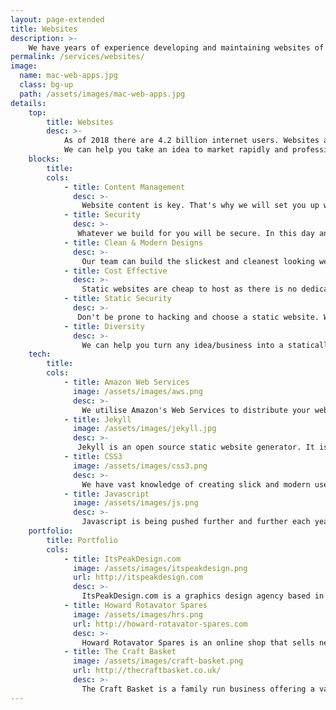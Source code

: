 ```yaml
---
layout: page-extended
title: Websites
description: >-
    We have years of experience developing and maintaining websites of all kinds. Check out our portfolio and get in touch today!
permalink: /services/websites/
image:
  name: mac-web-apps.jpg
  class: bg-up
  path: /assets/images/mac-web-apps.jpg
details:
    top:
        title: Websites
        desc: >-
            As of 2018 there are 4.2 billion internet users. Websites are a great way to bring in customers for your business/project. 
            We can help you take an idea to market rapidly and professionally. What's the point in waiting around and letting the years fly by? Get in touch today and let's make this happen.
    blocks: 
        title: 
        cols: 
            - title: Content Management
              desc: >-
                Website content is key. That's why we will set you up with an extensive and popular CMS (Content Management System) so that you will always be able to change content on your websites pages so returning/new customers see up to date content.
            - title: Security
              desc: >-
               Whatever we build for you will be secure. In this day and age more people than ever are using the internet and your business is just a click away for customers but with that comes hackers too. Nothing is worse than submitting that report to ICO when your customers' private data is leaked.  
            - title: Clean & Modern Designs
              desc: >-
                Our team can build the slickest and cleanest looking websites around. What customers see when they first visit your website makes or breaks a potential lead. Let us take care of this and just sit back and watch the customers come pouring in.
            - title: Cost Effective
              desc: >-
                Static websites are cheap to host as there is no dedicated server for your website and are instead distributed in the cloud so wherever you are in the world you get equal access. 
            - title: Static Security
              desc: >-
               Don't be prone to hacking and choose a static website. With a static website you don't need to worry about hackers taking down your website as there is nothing to take down. If your website goes down so does millions of others!
            - title: Diversity
              desc: >-
                We can help you turn any idea/business into a statically hosted website. Whether it's an online shop, blog or social network - we've got you covered.
    tech: 
        title:
        cols: 
            - title: Amazon Web Services
              image: /assets/images/aws.png
              desc: >-
                We utilise Amazon's Web Services to distribute your website in the cloud. AWS provides a solid and affordable platform to build applications for the web.
            - title: Jekyll
              image: /assets/images/jekyll.jpg
              desc: >-
               Jekyll is an open source static website generator. It is perfect for building advanced static websites and themes which means you can have as much flexiblity as you want.
            - title: CSS3
              image: /assets/images/css3.png
              desc: >-
                We have vast knowledge of creating slick and modern user interfaces for web applications. Do you have something on paper or in your head that you want to transfer to the web? We can help.
            - title: Javascript
              image: /assets/images/js.png
              desc: >- 
                Javascript is being pushed further and further each year with more frameworks using javascript as their core component. We can build your website using Angular, NodeJS or JQuery.
    portfolio:
        title: Portfolio 
        cols:
            - title: ItsPeakDesign.com
              image: /assets/images/itspeakdesign.png
              url: http://itspeakdesign.com
              desc: >-
                ItsPeakDesign.com is a graphics design agency based in Haverhill. 
            - title: Howard Rotavator Spares
              image: /assets/images/hrs.png
              url: http://howard-rotavator-spares.com
              desc: >-
                Howard Rotavator Spares is an online shop that sells new/used rotavator parts.
            - title: The Craft Basket
              image: /assets/images/craft-basket.png
              url: http://thecraftbasket.co.uk/
              desc: >-
                The Craft Basket is a family run business offering a variety of knitting/sewing products and more.
---
```

